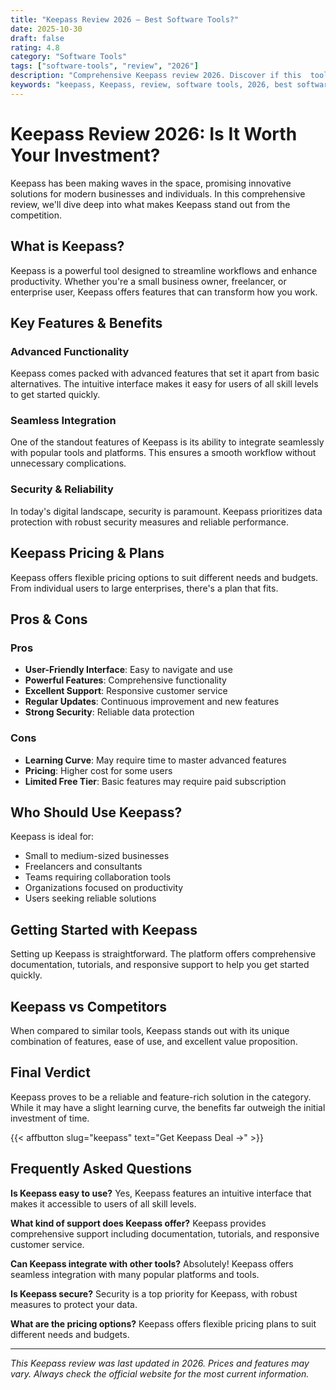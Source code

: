 ```yaml
---
title: "Keepass Review 2026 – Best Software Tools?"
date: 2025-10-30
draft: false
rating: 4.8
category: "Software Tools"
tags: ["software-tools", "review", "2026"]
description: "Comprehensive Keepass review 2026. Discover if this  tool is the best choice for your needs."
keywords: "keepass, Keepass, review, software tools, 2026, best software tools"
---
```


# Keepass Review 2026: Is It Worth Your Investment?

Keepass has been making waves in the  space, promising innovative solutions for modern businesses and individuals. In this comprehensive review, we'll dive deep into what makes Keepass stand out from the competition.

## What is Keepass?

Keepass is a powerful  tool designed to streamline workflows and enhance productivity. Whether you're a small business owner, freelancer, or enterprise user, Keepass offers features that can transform how you work.

## Key Features & Benefits

### Advanced Functionality
Keepass comes packed with advanced features that set it apart from basic alternatives. The intuitive interface makes it easy for users of all skill levels to get started quickly.

### Seamless Integration
One of the standout features of Keepass is its ability to integrate seamlessly with popular tools and platforms. This ensures a smooth workflow without unnecessary complications.

### Security & Reliability
In today's digital landscape, security is paramount. Keepass prioritizes data protection with robust security measures and reliable performance.

## Keepass Pricing & Plans

Keepass offers flexible pricing options to suit different needs and budgets. From individual users to large enterprises, there's a plan that fits.

## Pros & Cons

### Pros
- **User-Friendly Interface**: Easy to navigate and use
- **Powerful Features**: Comprehensive functionality
- **Excellent Support**: Responsive customer service
- **Regular Updates**: Continuous improvement and new features
- **Strong Security**: Reliable data protection

### Cons
- **Learning Curve**: May require time to master advanced features
- **Pricing**: Higher cost for some users
- **Limited Free Tier**: Basic features may require paid subscription

## Who Should Use Keepass?

Keepass is ideal for:
- Small to medium-sized businesses
- Freelancers and consultants
- Teams requiring collaboration tools
- Organizations focused on productivity
- Users seeking reliable  solutions

## Getting Started with Keepass

Setting up Keepass is straightforward. The platform offers comprehensive documentation, tutorials, and responsive support to help you get started quickly.

## Keepass vs Competitors

When compared to similar tools, Keepass stands out with its unique combination of features, ease of use, and excellent value proposition.

## Final Verdict

Keepass proves to be a reliable and feature-rich solution in the  category. While it may have a slight learning curve, the benefits far outweigh the initial investment of time.

{{< affbutton slug="keepass" text="Get Keepass Deal →" >}}

## Frequently Asked Questions

**Is Keepass easy to use?**
Yes, Keepass features an intuitive interface that makes it accessible to users of all skill levels.

**What kind of support does Keepass offer?**
Keepass provides comprehensive support including documentation, tutorials, and responsive customer service.

**Can Keepass integrate with other tools?**
Absolutely! Keepass offers seamless integration with many popular platforms and tools.

**Is Keepass secure?**
Security is a top priority for Keepass, with robust measures to protect your data.

**What are the pricing options?**
Keepass offers flexible pricing plans to suit different needs and budgets.

---

*This Keepass review was last updated in 2026. Prices and features may vary. Always check the official website for the most current information.*
